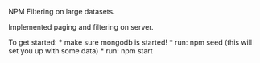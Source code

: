 NPM Filtering on large datasets.

Implemented paging and filtering on server.

To get started:
    * make sure mongodb is started! 
    * run: npm seed (this will set you up with some data)
    * run: npm start